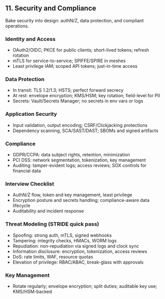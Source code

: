 ## 11. Security and Compliance

Bake security into design: authN/Z, data protection, and compliant operations.

### Identity and Access
- OAuth2/OIDC; PKCE for public clients; short-lived tokens; refresh rotation
- mTLS for service-to-service; SPIFFE/SPIRE in meshes
- Least privilege IAM; scoped API tokens; just-in-time access

### Data Protection
- In transit: TLS 1.2/1.3; HSTS; perfect forward secrecy
- At rest: envelope encryption; KMS/HSM; key rotation; field-level for PII
- Secrets: Vault/Secrets Manager; no secrets in env vars or logs

### Application Security
- Input validation, output encoding; CSRF/Clickjacking protections
- Dependency scanning, SCA/SAST/DAST; SBOMs and signed artifacts

### Compliance
- GDPR/CCPA: data subject rights, retention, minimization
- PCI DSS: network segmentation, tokenization, key management
- Auditing: tamper-evident logs; access reviews; SOX controls for financial data

### Interview Checklist
- AuthN/Z flow, token and key management, least privilege
- Encryption posture and secrets handling; compliance-aware data lifecycle
- Auditability and incident response


### Threat Modeling (STRIDE quick pass)
- Spoofing: strong auth, mTLS, signed webhooks
- Tampering: integrity checks, HMACs, WORM logs
- Repudiation: non-repudiation via signed logs and clock sync
- Information disclosure: encryption, tokenization, access reviews
- DoS: rate limits, WAF, resource quotas
- Elevation of privilege: RBAC/ABAC, break-glass with approvals

### Key Management
- Rotate regularly; envelope encryption; split duties; auditable key use; KMS/HSM-backed


